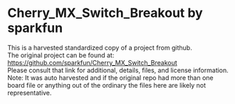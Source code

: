 
# Cherry_MX_Switch_Breakout by sparkfun  
This is a harvested standardized copy of a project from github.  
The original project can be found at:  
https://github.com/sparkfun/Cherry_MX_Switch_Breakout  
Please consult that link for additional, details, files, and license information.  
Note: It was auto harvested and if the original repo had more than one board file or anything out of the ordinary the files here are likely not representative.  
    